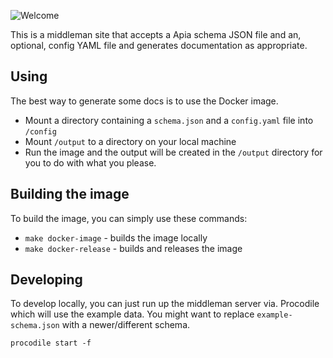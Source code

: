 ![Welcome](https://share.adam.ac/21/Artboard-Copy-2-hxZwwCclScJjGppfkN.png)

This is a middleman site that accepts a Apia schema JSON file and an, optional, config YAML file and generates documentation as appropriate.

## Using

The best way to generate some docs is to use the Docker image.

- Mount a directory containing a `schema.json` and a `config.yaml` file into `/config`
- Mount `/output` to a directory on your local machine
- Run the image and the output will be created in the `/output` directory for you to do with what you please.

## Building the image

To build the image, you can simply use these commands:

- `make docker-image` - builds the image locally
- `make docker-release` - builds and releases the image

## Developing

To develop locally, you can just run up the middleman server via. Procodile which will use the example data. You might want to replace `example-schema.json` with a newer/different schema.

```
procodile start -f
```
